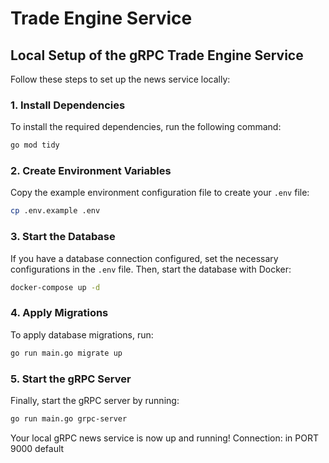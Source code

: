 # Trade Engine Service

## Local Setup of the gRPC Trade Engine Service

Follow these steps to set up the news service locally:

### 1. Install Dependencies
To install the required dependencies, run the following command:
```bash
go mod tidy
```

### 2. Create Environment Variables
Copy the example environment configuration file to create your `.env` file:
```bash
cp .env.example .env
```

### 3. Start the Database
If you have a database connection configured, set the necessary configurations in the `.env` file. Then, start the database with Docker:
```bash
docker-compose up -d
```

### 4. Apply Migrations
To apply database migrations, run:
```bash
go run main.go migrate up
```

### 5. Start the gRPC Server
Finally, start the gRPC server by running:
```bash
go run main.go grpc-server
```

Your local gRPC news service is now up and running!
Connection: in PORT 9000 default